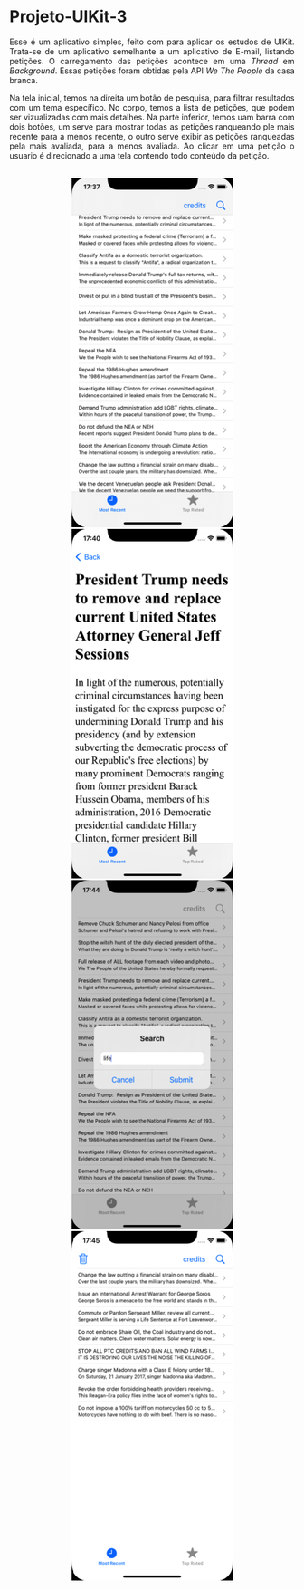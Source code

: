 <div align ="justify">

#  Projeto-UIKit-3

Esse é um aplicativo simples, feito com para aplicar os estudos de UIKit. Trata-se de um aplicativo semelhante a um aplicativo de E-mail, listando petições. O carregamento das petições acontece em uma $Thread$ em $Background$. Essas petições foram obtidas pela API $We$ $The$ $People$ da casa branca.

Na tela inicial, temos na direita um botão de pesquisa, para filtrar resultados com um tema específico. No corpo, temos a lista de petições, que podem ser vizualizadas com mais detalhes. Na parte inferior, temos uam barra com dois botões, um serve para mostrar todas as petições ranqueando ple mais recente para a menos recente, o outro serve exibir as petições ranqueadas pela mais avaliada, para a menos avaliada. Ao clicar em uma petição o usuario é direcionado a uma tela contendo todo conteúdo da petição.


<br>
<div align="center">
<img src="imagens/tela inicial.png" alt="photo" width="285" height="617'">
<img src="imagens/tela petição detalhada.png" alt="photo" width="285" height="617'">
<br>
<img src="imagens/tela pesquisa.png" alt="photo" width="285" height="617'">
<img src="imagens/tela pesquisa filtrada.png" alt="photo" width="285" height="617'">
</div>

